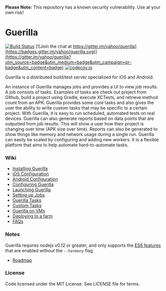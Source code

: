 **Please Note:** This repository has a known security vulnerability. Use at your own risk!

Guerilla
========

[![Build Status](https://travis-ci.org/yahoo/guerilla.svg?branch=master)](https://travis-ci.org/yahoo/guerilla)
[![Join the chat at https://gitter.im/yahoo/guerilla](https://badges.gitter.im/yahoo/guerilla.svg)](https://gitter.im/yahoo/guerilla?utm_source=badge&utm_medium=badge&utm_campaign=pr-badge&utm_content=badge)
[![codecov.io](https://img.shields.io/codecov/c/github/yahoo/guerilla.svg)](https://codecov.io/github/yahoo/guerilla?branch=master)

Guerilla is a distributed build/test server specialized for iOS and Android.

An instance of Guerilla manages jobs and provides a UI to view job results. A job consists of tasks. Examples of tasks are check out project from Github, build a project using Gradle, execute XCTests, and retrieve method count from an APK. Guerilla provides some core tasks and also gives the user the ability to write custom tasks that may be specific to a certain project. With Guerilla, it is easy to run scheduled, automated tests on real devices. Guerilla can also generate reports based on data points that are outputted from job results. This will show a user how their project is changing over time (APK size over time). Reports can also be generated to show things like memory and network usage during a single run. Guerilla can easily be scaled by configuring and adding new workers. It is a flexible platform that aims to help automate hard-to-automate tasks.

### Wiki

* [Installing Guerilla](wiki/Installing.md)
* [iOS Configuration](wiki/iOS.md)
* [Android Configuration](wiki/Android.md)
* [Configuring Guerilla](wiki/Configure.md)
* [Launching Guerilla](wiki/Launching.md)
* [Setting up Jobs](wiki/Jobs.md)
* [Guerilla Tasks](wiki/Tasks.md)
* [Custom Tasks](wiki/CustomTasks.md)
* [Guerilla on VMs](wiki/VM.md)
* [Deploying to a farm](wiki/Deploy.md)
* [FAQs](wiki/FAQs.md)

### Notes

Guerilla requires nodejs v0.12 or greater, and only supports the [ES6 features](http://stackoverflow.com/questions/28388885/ecmascript-6-features-available-in-node-js-0-12) that are enabled without the ```--harmony``` flag.

* [Roadmap](wiki/Roadmap.md)

### License

Code licensed under the MIT License. See LICENSE file for terms.
